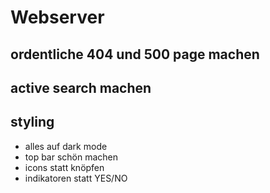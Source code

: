 # Webserver
## ordentliche 404 und 500 page machen
## active search machen
## styling
- alles auf dark mode
- top bar schön machen
- icons statt knöpfen
- indikatoren statt YES/NO


